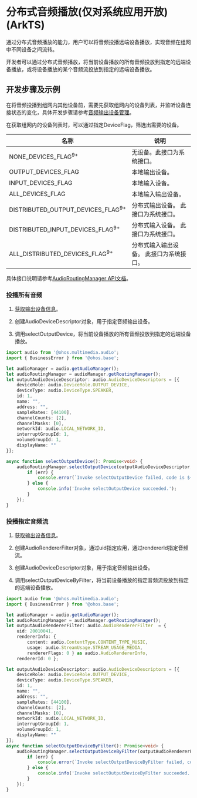 # 分布式音频播放(仅对系统应用开放)(ArkTS)

通过分布式音频播放的能力，用户可以将音频投播远端设备播放，实现音频在组网中不同设备之间流转。

开发者可以通过分布式音频播放，将当前设备播放的所有音频投放到指定的远端设备播放，或将设备播放的某个音频流投放到指定的远端设备播放。

## 开发步骤及示例

在将音频投播到组网内其他设备前，需要先获取组网内的设备列表，并监听设备连接状态的变化，具体开发步骤请参考[音频输出设备管理](audio-output-device-management.md)。

在获取组网内的设备列表时，可以通过指定DeviceFlag，筛选出需要的设备。

| 名称 | 说明 | 
| -------- | -------- |
| NONE_DEVICES_FLAG<sup>9+</sup> | 无设备。此接口为系统接口。 | 
| OUTPUT_DEVICES_FLAG | 本地输出设备。 | 
| INPUT_DEVICES_FLAG | 本地输入设备。 | 
| ALL_DEVICES_FLAG | 本地输入输出设备。 | 
| DISTRIBUTED_OUTPUT_DEVICES_FLAG<sup>9+</sup> | 分布式输出设备。&nbsp;此接口为系统接口。 | 
| DISTRIBUTED_INPUT_DEVICES_FLAG<sup>9+</sup> | 分布式输入设备。&nbsp;此接口为系统接口。 | 
| ALL_DISTRIBUTED_DEVICES_FLAG<sup>9+</sup> | 分布式输入输出设备。&nbsp;此接口为系统接口。 | 

具体接口说明请参考[AudioRoutingManager API文档](../reference/apis/js-apis-audio.md#audioroutingmanager9)。

### 投播所有音频

1. [获取输出设备信息](audio-output-device-management.md#获取输出设备信息)。

2. 创建AudioDeviceDescriptor对象，用于指定音频输出设备。

3. 调用selectOutputDevice，将当前设备播放的所有音频投放到指定的远端设备播放。

```ts
import audio from '@ohos.multimedia.audio';
import { BusinessError } from '@ohos.base';

let audioManager = audio.getAudioManager();
let audioRoutingManager = audioManager.getRoutingManager();
let outputAudioDeviceDescriptor: audio.AudioDeviceDescriptors = [{
    deviceRole: audio.DeviceRole.OUTPUT_DEVICE,
    deviceType: audio.DeviceType.SPEAKER,
    id: 1,
    name: "",
    address: "",
    sampleRates: [44100],
    channelCounts: [2],
    channelMasks: [0],
    networkId: audio.LOCAL_NETWORK_ID,
    interruptGroupId: 1,
    volumeGroupId: 1,
    displayName: ""
}];

async function selectOutputDevice(): Promise<void> {
    audioRoutingManager.selectOutputDevice(outputAudioDeviceDescriptor, (err: BusinessError) => {
        if (err) {
            console.error(`Invoke selectOutputDevice failed, code is ${err.code}, message is ${err.message}`);
        } else {
            console.info('Invoke selectOutputDevice succeeded.');
        }
    });
}
```

### 投播指定音频流

1. [获取输出设备信息](audio-output-device-management.md#获取输出设备信息)。

2. 创建AudioRendererFilter对象，通过uid指定应用，通过rendererId指定音频流。

3. 创建AudioDeviceDescriptor对象，用于指定音频输出设备。

4. 调用selectOutputDeviceByFilter，将当前设备播放的指定音频流投放到指定的远端设备播放。
 
```ts
import audio from '@ohos.multimedia.audio';
import { BusinessError } from '@ohos.base';

let audioManager = audio.getAudioManager();
let audioRoutingManager = audioManager.getRoutingManager();
let outputAudioRendererFilter: audio.AudioRendererFilter  = {
    uid: 20010041,
    rendererInfo: {
        content: audio.ContentType.CONTENT_TYPE_MUSIC,
        usage: audio.StreamUsage.STREAM_USAGE_MEDIA,
        rendererFlags: 0 } as audio.AudioRendererInfo,
    rendererId: 0 };

let outputAudioDeviceDescriptor: audio.AudioDeviceDescriptors = [{
    deviceRole: audio.DeviceRole.OUTPUT_DEVICE,
    deviceType: audio.DeviceType.SPEAKER,
    id: 1,
    name: "",
    address: "",
    sampleRates: [44100],
    channelCounts: [2],
    channelMasks: [0],
    networkId: audio.LOCAL_NETWORK_ID,
    interruptGroupId: 1,
    volumeGroupId: 1,
    displayName: ""
}];
async function selectOutputDeviceByFilter(): Promise<void> {
    audioRoutingManager.selectOutputDeviceByFilter(outputAudioRendererFilter, outputAudioDeviceDescriptor, (err: BusinessError) => {
        if (err) {
            console.error(`Invoke selectOutputDeviceByFilter failed, code is ${err.code}, message is ${err.message}`);
        } else {
            console.info('Invoke selectOutputDeviceByFilter succeeded.');
        }
    });
}
```
